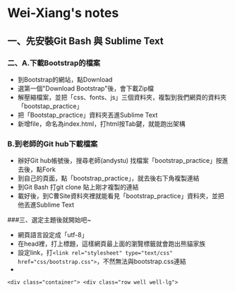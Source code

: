 #  Wei-Xiang's notes
## 一、先安裝Git Bash 與 Sublime Text
### 二、A.下載Bootstrap的檔案
- 到Bootstrap的網站，點Download
- 選第一個"Download Bootstrap"後，會下載Zip檔
- 解壓縮檔案，並把「css、fonts、js」三個資料夾，複製到我們網頁的資料夾「bootstap_practice」
- 把「Bootstap_practice」資料夾丟進Sublime Text
- 新增file，命名為index.html，打html按Tab鍵，就能跑出架構

### B.到老師的Git hub下載檔案
- 辦好Git hub帳號後，搜尋老師(andystu) 找檔案「bootstrap_practice」按進去後，點Fork
- 到自己的頁面，點「bootstrap_practice」，就去後右下角複製連結
- 到Git Bash 打git clone 貼上剛才複製的連結
- 載好後，到C曹Site資料夾裡就能看見「bootstrap_practice」資料夾，並把他丟進Sublime Text

###三、選定主題後就開始吧~
- 網頁語言設定成「utf-8」
- 在head裡，打上標題<title>熊貓家族</title>，這樣網頁最上面的瀏覽標籤就會跑出熊貓家族
- 設定link，打``<link rel="stylesheet" type="text/css" href="css/bootstrap.css">``，不然無法與bootstrap.css連結
- 
``
    <div class="container">
      <div class="row well well-lg">
``
